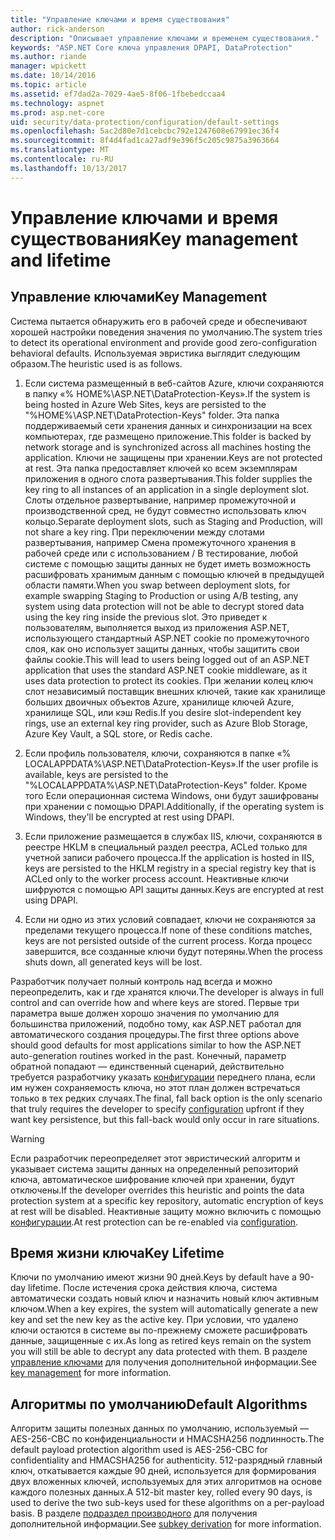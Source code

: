 ```yaml
---
title: "Управление ключами и время существования"
author: rick-anderson
description: "Описывает управление ключами и временем существования."
keywords: "ASP.NET Core ключа управления DPAPI, DataProtection"
ms.author: riande
manager: wpickett
ms.date: 10/14/2016
ms.topic: article
ms.assetid: ef7dad2a-7029-4ae5-8f06-1fbebedccaa4
ms.technology: aspnet
ms.prod: asp.net-core
uid: security/data-protection/configuration/default-settings
ms.openlocfilehash: 5ac2d80e7d1cebcbc792e1247608e67991ec36f4
ms.sourcegitcommit: 8f4d4fad1ca27adf9e396f5c205c9875a3963664
ms.translationtype: MT
ms.contentlocale: ru-RU
ms.lasthandoff: 10/13/2017
---
```

# <a name="key-management-and-lifetime"></a><span data-ttu-id="f4258-104">Управление ключами и время существования</span><span class="sxs-lookup"><span data-stu-id="f4258-104">Key management and lifetime</span></span>

<a name="data-protection-default-settings"></a>

## <a name="key-management"></a><span data-ttu-id="f4258-105">Управление ключами</span><span class="sxs-lookup"><span data-stu-id="f4258-105">Key Management</span></span>

<span data-ttu-id="f4258-106">Система пытается обнаружить его в рабочей среде и обеспечивают хорошей настройки поведения значения по умолчанию.</span><span class="sxs-lookup"><span data-stu-id="f4258-106">The system tries to detect its operational environment and provide good zero-configuration behavioral defaults.</span></span> <span data-ttu-id="f4258-107">Используемая эвристика выглядит следующим образом.</span><span class="sxs-lookup"><span data-stu-id="f4258-107">The heuristic used is as follows.</span></span>

1. <span data-ttu-id="f4258-108">Если система размещенный в веб-сайтов Azure, ключи сохраняются в папку «% HOME%\ASP.NET\DataProtection-Keys».</span><span class="sxs-lookup"><span data-stu-id="f4258-108">If the system is being hosted in Azure Web Sites, keys are persisted to the "%HOME%\ASP.NET\DataProtection-Keys" folder.</span></span> <span data-ttu-id="f4258-109">Эта папка поддерживаемый сети хранения данных и синхронизации на всех компьютерах, где размещено приложение.</span><span class="sxs-lookup"><span data-stu-id="f4258-109">This folder is backed by network storage and is synchronized across all machines hosting the application.</span></span> <span data-ttu-id="f4258-110">Ключи не защищены при хранении.</span><span class="sxs-lookup"><span data-stu-id="f4258-110">Keys are not protected at rest.</span></span> <span data-ttu-id="f4258-111">Эта папка предоставляет ключей ко всем экземплярам приложения в одного слота развертывания.</span><span class="sxs-lookup"><span data-stu-id="f4258-111">This folder supplies the key ring to all instances of an application in a single deployment slot.</span></span> <span data-ttu-id="f4258-112">Слоты отдельное развертывание, например промежуточной и производственной сред, не будут совместно использовать ключ кольцо.</span><span class="sxs-lookup"><span data-stu-id="f4258-112">Separate deployment slots, such as Staging and Production, will not share a key ring.</span></span> <span data-ttu-id="f4258-113">При переключении между слотами развертывания, например Смена промежуточного хранения в рабочей среде или с использованием / B тестирование, любой системе с помощью защиты данных не будет иметь возможность расшифровать хранимым данным с помощью ключей в предыдущей области памяти.</span><span class="sxs-lookup"><span data-stu-id="f4258-113">When you swap between deployment slots, for example swapping Staging to Production or using A/B testing, any system using data protection will not be able to decrypt stored data using the key ring inside the previous slot.</span></span> <span data-ttu-id="f4258-114">Это приведет к пользователям, выполняется выход из приложения ASP.NET, использующего стандартный ASP.NET cookie по промежуточного слоя, как оно использует защиты данных, чтобы защитить свои файлы cookie.</span><span class="sxs-lookup"><span data-stu-id="f4258-114">This will lead to users being logged out of an ASP.NET application that uses the standard ASP.NET cookie middleware, as it uses data protection to protect its cookies.</span></span> <span data-ttu-id="f4258-115">При желании колец ключ слот независимый поставщик внешних ключей, такие как хранилище больших двоичных объектов Azure, хранилище ключей Azure, хранилище SQL, или кэш Redis.</span><span class="sxs-lookup"><span data-stu-id="f4258-115">If you desire slot-independent key rings, use an external key ring provider, such as Azure Blob Storage, Azure Key Vault, a SQL store, or Redis cache.</span></span>

2. <span data-ttu-id="f4258-116">Если профиль пользователя, ключи, сохраняются в папке «% LOCALAPPDATA%\ASP.NET\DataProtection-Keys».</span><span class="sxs-lookup"><span data-stu-id="f4258-116">If the user profile is available, keys are persisted to the "%LOCALAPPDATA%\ASP.NET\DataProtection-Keys" folder.</span></span> <span data-ttu-id="f4258-117">Кроме того Если операционная система Windows, они будут зашифрованы при хранении с помощью DPAPI.</span><span class="sxs-lookup"><span data-stu-id="f4258-117">Additionally, if the operating system is Windows, they'll be encrypted at rest using DPAPI.</span></span>

3. <span data-ttu-id="f4258-118">Если приложение размещается в службах IIS, ключи, сохраняются в реестре HKLM в специальный раздел реестра, ACLed только для учетной записи рабочего процесса.</span><span class="sxs-lookup"><span data-stu-id="f4258-118">If the application is hosted in IIS, keys are persisted to the HKLM registry in a special registry key that is ACLed only to the worker process account.</span></span> <span data-ttu-id="f4258-119">Неактивные ключи шифруются с помощью API защиты данных.</span><span class="sxs-lookup"><span data-stu-id="f4258-119">Keys are encrypted at rest using DPAPI.</span></span>

4. <span data-ttu-id="f4258-120">Если ни одно из этих условий совпадает, ключи не сохраняются за пределами текущего процесса.</span><span class="sxs-lookup"><span data-stu-id="f4258-120">If none of these conditions matches, keys are not persisted outside of the current process.</span></span> <span data-ttu-id="f4258-121">Когда процесс завершится, все созданные ключи будут потеряны.</span><span class="sxs-lookup"><span data-stu-id="f4258-121">When the process shuts down, all generated keys will be lost.</span></span>

<span data-ttu-id="f4258-122">Разработчик получает полный контроль над всегда и можно переопределить, как и где хранятся ключи.</span><span class="sxs-lookup"><span data-stu-id="f4258-122">The developer is always in full control and can override how and where keys are stored.</span></span> <span data-ttu-id="f4258-123">Первые три параметра выше должен хорошо значения по умолчанию для большинства приложений, подобно тому, как ASP.NET <machineKey> работал для автоматического создания процедуры.</span><span class="sxs-lookup"><span data-stu-id="f4258-123">The first three options above should good defaults for most applications similar to how the ASP.NET <machineKey> auto-generation routines worked in the past.</span></span> <span data-ttu-id="f4258-124">Конечный, параметр обратной попадают — единственный сценарий, действительно требуется разработчику указать [конфигурации](overview.md) переднего плана, если им нужен сохраняемость ключа, но этот план должен встречаться только в тех редких случаях.</span><span class="sxs-lookup"><span data-stu-id="f4258-124">The final, fall back option is the only scenario that truly requires the developer to specify [configuration](overview.md) upfront if they want key persistence, but this fall-back would only occur in rare situations.</span></span>

>[!WARNING]
> <span data-ttu-id="f4258-125">Если разработчик переопределяет этот эвристический алгоритм и указывает система защиты данных на определенный репозиторий ключа, автоматическое шифрование ключей при хранении, будут отключены.</span><span class="sxs-lookup"><span data-stu-id="f4258-125">If the developer overrides this heuristic and points the data protection system at a specific key repository, automatic encryption of keys at rest will be disabled.</span></span> <span data-ttu-id="f4258-126">Неактивные защиту можно включить с помощью [конфигурации](overview.md).</span><span class="sxs-lookup"><span data-stu-id="f4258-126">At rest protection can be re-enabled via [configuration](overview.md).</span></span>

## <a name="key-lifetime"></a><span data-ttu-id="f4258-127">Время жизни ключа</span><span class="sxs-lookup"><span data-stu-id="f4258-127">Key Lifetime</span></span>

<span data-ttu-id="f4258-128">Ключи по умолчанию имеют жизни 90 дней.</span><span class="sxs-lookup"><span data-stu-id="f4258-128">Keys by default have a 90-day lifetime.</span></span> <span data-ttu-id="f4258-129">После истечения срока действия ключа, система автоматически создать новый ключ и назначить новый ключ активным ключом.</span><span class="sxs-lookup"><span data-stu-id="f4258-129">When a key expires, the system will automatically generate a new key and set the new key as the active key.</span></span> <span data-ttu-id="f4258-130">При условии, что удалено ключи остаются в системе вы по-прежнему сможете расшифровать данные, защищенные с их.</span><span class="sxs-lookup"><span data-stu-id="f4258-130">As long as retired keys remain on the system you will still be able to decrypt any data protected with them.</span></span> <span data-ttu-id="f4258-131">В разделе [управление ключами](../implementation/key-management.md#data-protection-implementation-key-management-expiration) для получения дополнительной информации.</span><span class="sxs-lookup"><span data-stu-id="f4258-131">See [key management](../implementation/key-management.md#data-protection-implementation-key-management-expiration) for more information.</span></span>

## <a name="default-algorithms"></a><span data-ttu-id="f4258-132">Алгоритмы по умолчанию</span><span class="sxs-lookup"><span data-stu-id="f4258-132">Default Algorithms</span></span>

<span data-ttu-id="f4258-133">Алгоритм защиты полезных данных по умолчанию, используемый — AES-256-CBC по конфиденциальности и HMACSHA256 подлинность.</span><span class="sxs-lookup"><span data-stu-id="f4258-133">The default payload protection algorithm used is AES-256-CBC for confidentiality and HMACSHA256 for authenticity.</span></span> <span data-ttu-id="f4258-134">512-разрядный главный ключ, откатывается каждые 90 дней, используется для формирования двух вложенных ключей, используемых для этих алгоритмов на основе каждого полезных данных.</span><span class="sxs-lookup"><span data-stu-id="f4258-134">A 512-bit master key, rolled every 90 days, is used to derive the two sub-keys used for these algorithms on a per-payload basis.</span></span> <span data-ttu-id="f4258-135">В разделе [подраздел производного](../implementation/subkeyderivation.md#data-protection-implementation-subkey-derivation-aad) для получения дополнительной информации.</span><span class="sxs-lookup"><span data-stu-id="f4258-135">See [subkey derivation](../implementation/subkeyderivation.md#data-protection-implementation-subkey-derivation-aad) for more information.</span></span>
